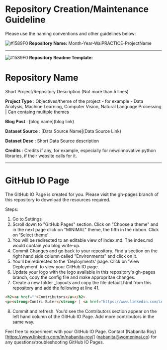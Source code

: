 # Repository Creation/Maintenance Guideline

Please use the naming conventions and other guidelines below:

![#1589F0](https://via.placeholder.com/15/1589F0/000000?text=+) **Repository Name:** Month-Year-WaiPRACTICE-ProjectName  

---

![#1589F0](https://via.placeholder.com/15/1589F0/000000?text=+) **Repository Readme Template:**


# Repository Name
Short Project/Repository Description (Not more than 5 lines)

**Project Type** : Objectives/theme of the project - for example - Data Analysis, Machine Learning, Computer Vision, Natural Language Processing | Can containg multiple themes

**Blog Post** : \[blog name](blog link)

**Dataset Source** : \[Data Source Name](Data Source Link)

**Dataset Desc** : Short Data Source description

**Credits** : Credits if any, for example, especially for new/innovative python libraries, if their website calls for it.

---

# GitHub IO Page

The GitHub IO Page is created for you. Please visit the gh-pages branch of this repository to download the resources required. 

Steps:

1. Go to Settings
2. Scroll down to "GitHub Pages" section. Click on "Choose a theme" and in the next page click on "MINIMAL" theme, the fifth in the ribbon. Click on 'Select theme'
3. You will be redirected to an editable view of index.md. The index.md would contain you blog write-up.
4. Commit Changes and go back to your repository. Find a section on the right hand side column called "Environments" and click on it.
5. You'll be redirected to the 'Deployments' page. Click on 'View Deployment' to view your GitHub IO page.
6. Update your logo with the logo available in this repository's gh-pages branch, copy the config file and make appropritae changes.
7. Create a new folder \_layouts and copy the file default.html from this repository and add the following at line 41.

```html
<h2><a href="">Contributors</a></h2>
<p><strong>Contri Buter</strong> | <a href="https://www.linkedin.com/in/contributer/">LinkedIn</a>|<a href="https://github.com/contributer">GitHub</a></br><p>
```

8. Commit and refresh. You'd see the Contributors section appear on the left hand column of the GitHub IO Page. Add more contributors in the same way.


Feel free to experiment with your GitHub IO Page. Contact (Nabanita Roy)[https://www.linkedin.com/in/nabanita-roy/] (nabanita@womeninai.co) for any questions/troubleshooting GitHub IO Pages.
